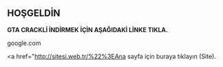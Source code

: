 ## HOŞGELDİN

**GTA CRACKLİ İNDİRMEK İÇİN AŞAĞIDAKİ LİNKE TIKLA.**


google.com


<a href="http://sitesi.web.tr/%22%3EAna sayfa için buraya tıklayın (Site).</a>
